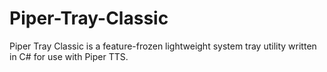 # Piper-Tray-Classic
Piper Tray Classic is a feature-frozen lightweight system tray utility written in C# for use with Piper TTS.
